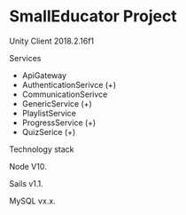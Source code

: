 # SmallEducator Project

Unity Client 2018.2.16f1

Services
- ApiGateway
- AuthenticationSerivce (+)
- CommunicationSerivce
- GenericService (+)
- PlaylistService
- ProgressService (+)
- QuizSerice (+)

Technology stack

Node V10.

Sails v1.1.

MySQL vx.x.
